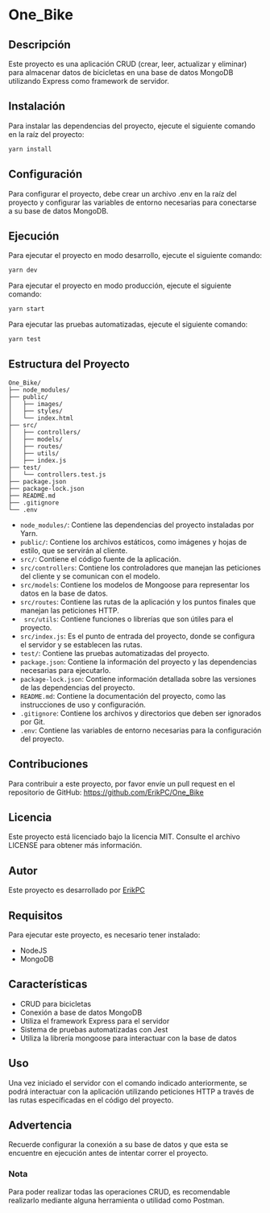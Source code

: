 # One_Bike

## Descripción

Este proyecto es una aplicación CRUD (crear, leer, actualizar y eliminar) para almacenar datos de bicicletas en una base de datos MongoDB utilizando Express como framework de servidor.

## Instalación

Para instalar las dependencias del proyecto, ejecute el siguiente comando en la raíz del proyecto:

```bash
yarn install
```

## Configuración

Para configurar el proyecto, debe crear un archivo .env en la raíz del proyecto y configurar las variables de entorno necesarias para conectarse a su base de datos MongoDB.

## Ejecución

Para ejecutar el proyecto en modo desarrollo, ejecute el siguiente comando:

```bash
yarn dev
```

Para ejecutar el proyecto en modo producción, ejecute el siguiente comando:

```bash
yarn start
```

Para ejecutar las pruebas automatizadas, ejecute el siguiente comando:

```bash
yarn test
```

## Estructura del Proyecto

```
One_Bike/
├── node_modules/
├── public/
│   ├── images/
│   ├── styles/
│   └── index.html
├── src/
│   ├── controllers/
│   ├── models/
│   ├── routes/
│   ├── utils/
│   ├── index.js
├── test/
│   └── controllers.test.js
├── package.json
├── package-lock.json
├── README.md
├── .gitignore
└── .env
```

- `node_modules/`: Contiene las dependencias del proyecto instaladas por Yarn.
- `public/`: Contiene los archivos estáticos, como imágenes y hojas de estilo, que se servirán al cliente.
- `src/`: Contiene el código fuente de la aplicación.
- `src/controllers`: Contiene los controladores que manejan las peticiones del cliente y se comunican con el modelo.
- `src/models`: Contiene los modelos de Mongoose para representar los datos en la base de datos.
- `src/routes`: Contiene las rutas de la aplicación y los puntos finales que manejan las peticiones HTTP.
- ` src/utils`: Contiene funciones o librerías que son útiles para el proyecto.
- `src/index.js`: Es el punto de entrada del proyecto, donde se configura el servidor y se establecen las rutas.
- `test/`: Contiene las pruebas automatizadas del proyecto.
- `package.json`: Contiene la información del proyecto y las dependencias necesarias para ejecutarlo.
- `package-lock.json`: Contiene información detallada sobre las versiones de las dependencias del proyecto.
- `README.md`: Contiene la documentación del proyecto, como las instrucciones de uso y configuración.
- `.gitignore`: Contiene los archivos y directorios que deben ser ignorados por Git.
- `.env`: Contiene las variables de entorno necesarias para la configuración del proyecto.

## Contribuciones

Para contribuir a este proyecto, por favor envíe un pull request en el repositorio de GitHub: https://github.com/ErikPC/One_Bike

## Licencia

Este proyecto está licenciado bajo la licencia MIT. Consulte el archivo LICENSE para obtener más información.

## Autor

Este proyecto es desarrollado por [ErikPC](https://github.com/ErikPC)

## Requisitos

Para ejecutar este proyecto, es necesario tener instalado:

- NodeJS
- MongoDB

## Características

- CRUD para bicicletas
- Conexión a base de datos MongoDB
- Utiliza el framework Express para el servidor
- Sistema de pruebas automatizadas con Jest
- Utiliza la librería mongoose para interactuar con la base de datos

## Uso

Una vez iniciado el servidor con el comando indicado anteriormente, se podrá interactuar con la aplicación utilizando peticiones HTTP a través de las rutas especificadas en el código del proyecto.

## Advertencia

Recuerde configurar la conexión a su base de datos y que esta se encuentre en ejecución antes de intentar correr el proyecto.

### Nota

Para poder realizar todas las operaciones CRUD, es recomendable realizarlo mediante alguna herramienta o utilidad como Postman.
